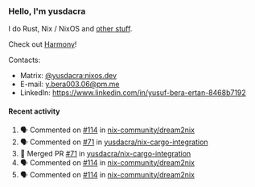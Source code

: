 ### Hello, I'm yusdacra

I do Rust, Nix / NixOS and [other stuff](https://yusdacra.gitlab.io/about).

Check out [Harmony](https://harmonyapp.io)!

Contacts:
- Matrix: [@yusdacra:nixos.dev](https://matrix.to/#/@yusdacra:nixos.dev)
- E-mail: y.bera003.06@pm.me
- LinkedIn: https://www.linkedin.com/in/yusuf-bera-ertan-8468b7192

#### Recent activity

<!--START_SECTION:activity-->
1. 🗣 Commented on [#114](https://github.com/nix-community/dream2nix/issues/114) in [nix-community/dream2nix](https://github.com/nix-community/dream2nix)
2. 🗣 Commented on [#71](https://github.com/yusdacra/nix-cargo-integration/issues/71) in [yusdacra/nix-cargo-integration](https://github.com/yusdacra/nix-cargo-integration)
3. 🎉 Merged PR [#71](https://github.com/yusdacra/nix-cargo-integration/pull/71) in [yusdacra/nix-cargo-integration](https://github.com/yusdacra/nix-cargo-integration)
4. 🗣 Commented on [#114](https://github.com/nix-community/dream2nix/issues/114) in [nix-community/dream2nix](https://github.com/nix-community/dream2nix)
5. 🗣 Commented on [#114](https://github.com/nix-community/dream2nix/issues/114) in [nix-community/dream2nix](https://github.com/nix-community/dream2nix)
<!--END_SECTION:activity-->

